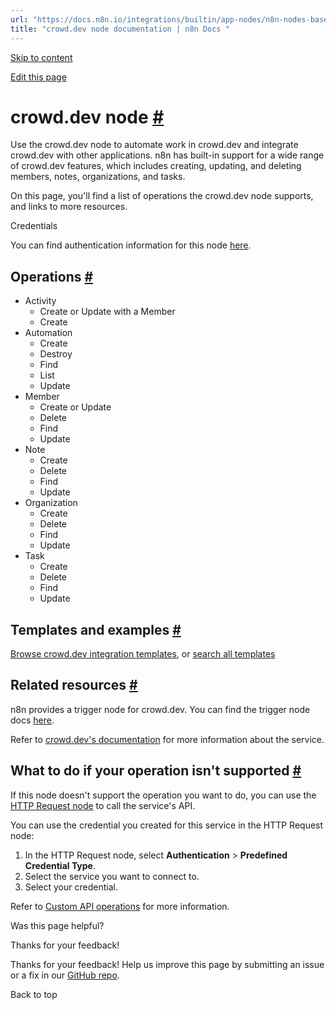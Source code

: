 ```yaml
---
url: "https://docs.n8n.io/integrations/builtin/app-nodes/n8n-nodes-base.crowddev/"
title: "crowd.dev node documentation | n8n Docs "
---
```


[Skip to content](https://docs.n8n.io/integrations/builtin/app-nodes/n8n-nodes-base.crowddev/#crowddev-node)

[Edit this page](https://github.com/n8n-io/n8n-docs/edit/main/docs/integrations/builtin/app-nodes/n8n-nodes-base.crowddev.md "Edit this page")

# crowd.dev node [\#](https://docs.n8n.io/integrations/builtin/app-nodes/n8n-nodes-base.crowddev/\#crowddev-node "Permanent link")

Use the crowd.dev node to automate work in crowd.dev and integrate crowd.dev with other applications. n8n has built-in support for a wide range of crowd.dev features, which includes creating, updating, and deleting members, notes, organizations, and tasks.

On this page, you'll find a list of operations the crowd.dev node supports, and links to more resources.

Credentials

You can find authentication information for this node [here](https://docs.n8n.io/integrations/builtin/credentials/crowddev/).

## Operations [\#](https://docs.n8n.io/integrations/builtin/app-nodes/n8n-nodes-base.crowddev/\#operations "Permanent link")

- Activity
  - Create or Update with a Member
  - Create
- Automation
  - Create
  - Destroy
  - Find
  - List
  - Update
- Member
  - Create or Update
  - Delete
  - Find
  - Update
- Note
  - Create
  - Delete
  - Find
  - Update
- Organization
  - Create
  - Delete
  - Find
  - Update
- Task
  - Create
  - Delete
  - Find
  - Update

## Templates and examples [\#](https://docs.n8n.io/integrations/builtin/app-nodes/n8n-nodes-base.crowddev/\#templates-and-examples "Permanent link")

[Browse crowd.dev integration templates](https://n8n.io/integrations/crowddev/), or [search all templates](https://n8n.io/workflows/)

## Related resources [\#](https://docs.n8n.io/integrations/builtin/app-nodes/n8n-nodes-base.crowddev/\#related-resources "Permanent link")

n8n provides a trigger node for crowd.dev. You can find the trigger node docs [here](https://docs.n8n.io/integrations/builtin/trigger-nodes/n8n-nodes-base.crowddevtrigger/).

Refer to [crowd.dev's documentation](https://docs.crowd.dev/reference/getting-started-with-crowd-dev-api) for more information about the service.

## What to do if your operation isn't supported [\#](https://docs.n8n.io/integrations/builtin/app-nodes/n8n-nodes-base.crowddev/\#what-to-do-if-your-operation-isnt-supported "Permanent link")

If this node doesn't support the operation you want to do, you can use the [HTTP Request node](https://docs.n8n.io/integrations/builtin/core-nodes/n8n-nodes-base.httprequest/) to call the service's API.

You can use the credential you created for this service in the HTTP Request node:

1. In the HTTP Request node, select **Authentication** \> **Predefined Credential Type**.
2. Select the service you want to connect to.
3. Select your credential.

Refer to [Custom API operations](https://docs.n8n.io/integrations/custom-operations/) for more information.

Was this page helpful?






Thanks for your feedback!






Thanks for your feedback! Help us improve this page by submitting an issue or a fix in our [GitHub repo](https://github.com/n8n-io/n8n-docs).


Back to top